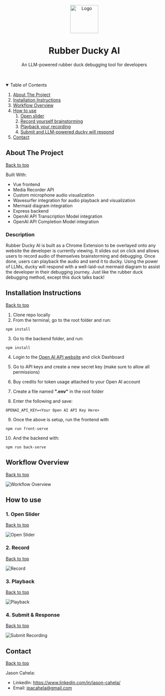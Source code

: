 <p align="center">
  <img src="src/assets/demo/rubber-duck-icon.png" alt="Logo" width="90" height="90">
  <h1 align="center">Rubber Ducky AI</h1>
  <p align="center">
    An LLM-powered rubber duck debugging tool for developers
    <br />
    <br />
    <br />
  </p>
</p>

<!-- TABLE OF CONTENTS -->
<details open="open">
  <summary id="table-of-contents">Table of Contents</summary>
  <ol>
    <li>
      <a href="#about-the-project">About The Project</a>
    </li>
    <li>
      <a href="#installation-instructions">Installation Instructions</a>
    </li>
    <li>
      <a href="#workflow-overview">Workflow Overview</a>
    </li>
    <li>
      <a href="#how-to-use">How to use</a>
      <ol>
        <li><a href="#1-open-slider">Open slider</a></li>
        <li><a href="#2-record">Record yourself brainstorming</a></li>
        <li><a href="#3-playback">Playback your recording</a></li>
        <li><a href="#4-submit--response">Submit and LLM-powered ducky will respond</a></li>
      </ol>
    </li>
    <li><a href="#contact">Contact</a></li>
  </ol>
</details>

## About The Project
[Back to top](#table-of-contents)

<p>Built With:</p>
<ul>
  <li>Vue frontend</li>
  <li>Media Recorder API</li>
  <li>Custom microphone audio visualization</li>
  <li>Wavesurfer integration for audio playback and visualization</li>
  <li>Mermaid diagram integration</li>
  <li>Express backend</li>
  <li>OpenAI API Transcription Model integration</li>
  <li>OpenAI API Completion Model integration</li>
</ul>

### Description

Rubber Ducky AI is built as a Chrome Extension to be overlayed onto any website the developer is currently viewing. It slides out on click and allows users to record audio of themselves brainstorming and debugging. Once done, users can playback the audio and send it to ducky. Using the power of LLMs, ducky will respond with a well-laid-out mermaid diagram to assist the developer in their debugging journey. Just like the rubber duck debugging method, except this duck talks back!

## Installation Instructions
[Back to top](#table-of-contents)

1. Clone repo locally
2. From the terminal, go to the root folder and run:

  ```
  npm install
  ```

3. Go to the backend folder, and run:

  ```
  npm install
  ```

4. Login to the [Open AI API website](platform.openai.com) and click Dashboard

5. Go to API keys and create a new secret key (make sure to allow all permissions)

6. Buy credits for token usage attached to your Open AI account

7. Create a file named **".env"** in the root folder

8. Enter the following and save:
```
OPENAI_API_KEY=<Your Open AI API Key Here>
```

9. Once the above is setup, run the frontend with
```
npm run front-serve
```
10. And the backend with:
```
npm run back-serve
```

## Workflow Overview
[Back to top](#table-of-contents)

![Workflow Overview](src/assets/demo/app-sequence.jpeg)

## How to use

### 1. Open Slider
[Back to top](#table-of-contents)

![Open Slider](src/assets/demo/1-open-slider.gif)

### 2. Record
[Back to top](#table-of-contents)

![Record](src/assets/demo/2-record-audio.gif)

### 3. Playback
[Back to top](#table-of-contents)

![Playback](src/assets/demo/3-playback-recording.gif)

### 4. Submit & Response
[Back to top](#table-of-contents)

![Submit Recording](src/assets/demo/4-receive-response.gif)

<!-- CONTACT -->
## Contact
[Back to top](#table-of-contents)

Jason Cahela:
 - LinkedIn: https://www.linkedin.com/in/jason-cahela/
 - Email: jpacahela@gmail.com
